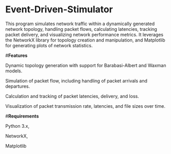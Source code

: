 # Event-Driven-Stimulator
This program simulates network traffic within a dynamically generated network topology, handling packet flows, calculating latencies, tracking packet delivery, and visualizing network performance metrics. It leverages the NetworkX library for topology creation and manipulation, and Matplotlib for generating plots of network statistics.

#**Features**

Dynamic topology generation with support for Barabasi-Albert and Waxman models.

Simulation of packet flow, including handling of packet arrivals and departures.

Calculation and tracking of packet latencies, delivery, and loss.

Visualization of packet transmission rate, latencies, and file sizes over time.

#**Requirements**

Python 3.x,

NetworkX,

Matplotlib
